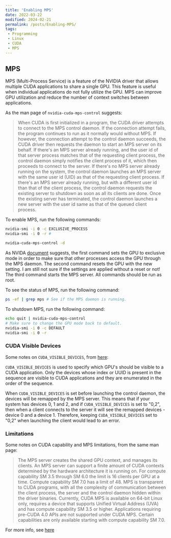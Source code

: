 ```yaml
---
title: 'Enabling MPS'
date: 2022-03-22
modified: 2024-02-21
permalink: /posts/Enabling-MPS/
tags:
 - Programming
 - Linux
 - CUDA
 - MPS
---
```

## MPS

MPS (Multi-Process Service) is a feature of the NVIDIA driver that allows multiple CUDA applications to share a single GPU. This feature is useful when individual applications do not fully utilize the GPU. MPS can improve GPU utilization and reduce the number of context switches between applications.

As the man page of `nvidia-cuda-mps-control` suggests:

> When CUDA is first initialized in a program, the CUDA driver attempts to connect to the MPS control daemon. If the connection attempt fails, the program continues to run as it normally would without MPS. If however, the connection attempt to the control daemon succeeds, the CUDA driver then requests the daemon to start an MPS server on its behalf. If there's an MPS server already running, and the user id of that server process matches that of the requesting client process, the control daemon simply notifies the client process of it, which then proceeds to connect to the server. If there's no MPS server already running on the system, the control daemon launches an MPS server with the same user id (UID) as that of the requesting client process. If there's an MPS server already running, but with a different user id than that of the client process, the control daemon requests the existing server to shutdown as soon as all its clients are done. Once the existing server has terminated, the control daemon launches a new server with the user id same as that of the queued client process.

To enable MPS, run the following commands:

```bash
nvidia-smi -i 0 -c EXCLUSIVE_PROCESS
nvidia-smi -i 0 -r # 

nvidia-cuda-mps-control -d
```

As NVIDA [document](https://docs.nvidia.com/deploy/mps/index.html) suggests, the first command sets the GPU to exclusive mode in order to make sure that other processes access the GPU through the MPS daemon. The second command resets the GPU with the new setting. I am still not sure if the settings are applied without a reset or not! The third command starts the MPS server. All commands should be run as root.

To see the status of MPS, run the following command:

```bash
ps -ef | grep mps # See if the MPS daemon is running.
```

To shutdown MPS, run the following command:

```bash
echo quit | nvidia-cuda-mps-control
# Make sure to change the GPU mode back to default.
nvidia-smi -i 0 -c DEFAULT
nvidia-smi -i 0 -r
```

### CUDA Visible Devices

Some notes on `CUDA_VISIBLE_DEVICES`, from [here](https://docs.nvidia.com/deploy/mps/index.html):

`CUDA_VISIBLE_DEVICES` is used to specify which GPU's should be visible to a CUDA application. Only the devices whose index or UUID is present in the sequence are visible to CUDA applications and they are enumerated in the order of the sequence.

When `CUDA_VISIBLE_DEVICES` is set before launching the control daemon, the devices will be remapped by the MPS server. This means that if your system has devices 0, 1 and 2, and if `CUDA_VISIBLE_DEVICES` is set to "0,2", then when a client connects to the server it will see the remapped devices - device 0 and a device 1. Therefore, keeping `CUDA_VISIBLE_DEVICES` set to "0,2" when launching the client would lead to an error.

### Limitations

Some notes on CUDA capability and MPS limitations, from the same man page:

> The MPS server creates the shared GPU context, and manages its clients. An MPS server can support a finite amount of CUDA contexts determined by the hardware architecture it is running on. For compute capability SM 3.5 through SM 6.0 the limit is 16 clients per GPU at a time. Compute capability SM 7.0 has a limit of 48. MPS is transparent to CUDA programs, with all the complexity of communication between the client process, the server and the control daemon hidden within the driver binaries.
> Currently, CUDA MPS is available on 64-bit Linux only, requires a device that supports Unified Virtual Address (UVA) and has compute capability SM 3.5 or higher. Applications requiring pre-CUDA 4.0 APIs are not supported under CUDA MPS. Certain capabilities are only available starting with compute capability SM 7.0.

For more info, see [here](https://docs.nvidia.com/deploy/mps/)
